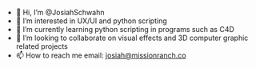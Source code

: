 - 👋 Hi, I’m @JosiahSchwahn
- 👀 I’m interested in UX/UI and python scripting
- 🌱 I’m currently learning python scripting in programs such as C4D
- 💞️ I’m looking to collaborate on visual effects and 3D computer graphic related projects
- 📫 How to reach me 
      email: josiah@missionranch.co

<!---
JosiahSchwahn/JosiahSchwahn is a ✨ special ✨ repository because its `README.md` (this file) appears on your GitHub profile.
You can click the Preview link to take a look at your changes.
--->
